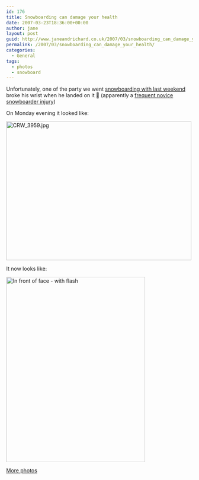 ```yaml
---
id: 176
title: Snowboarding can damage your health
date: 2007-03-23T18:36:00+00:00
author: jane
layout: post
guid: http://www.janeandrichard.co.uk/2007/03/snowboarding_can_damage_your_health
permalink: /2007/03/snowboarding_can_damage_your_health/
categories:
  - General
tags:
  - photos
  - snowboard
---
```

Unfortunately, one of the party we went [snowboarding with last weekend](http://www.janeandrichard.co.uk/2007/03/sierra_nevada_snowboarding) broke his wrist when he landed on it 🙁 (apparently a [frequent novice snowboarder injury](http://www.ski-injury.com/wrist.htm#beginners))
  

  
On Monday evening it looked like:
  

  
[<img src="http://farm1.static.flickr.com/170/429670249_647d96cb07.jpg" width="500" height="375" alt="CRW_3959.jpg" />](http://www.flickr.com/photos/janed/429670249/ "Photo Sharing")
  

  
It now looks like:
  

  
[<img src="http://farm1.static.flickr.com/182/431615760_262be1d34d.jpg" width="375" height="500" alt="In front of face - with flash" />](http://www.flickr.com/photos/janed/431615760/ "Photo Sharing")
  

  
[More photos](http://www.flickr.com/photos/janed/sets/72157600018308647/)